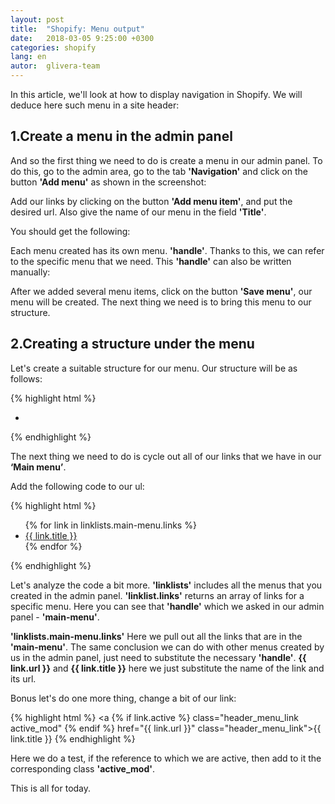 ```yaml
---
layout: post
title:  "Shopify: Menu output"
date:   2018-03-05 9:25:00 +0300
categories: shopify
lang: en
autor:  glivera-team
---
```


In this article, we'll look at how to display navigation in Shopify. We will deduce here such menu in a site header:
<img alt="" src="../../../../i/output-menu-1.jpg">

## 1.Create a menu in the admin panel

And so the first thing we need to do is create a menu in our admin panel. To do this, go to the admin area, go to the tab <b>'Navigation'</b> and click on the button <b>'Add menu'</b> as shown in the screenshot:
<img alt="" src="../../../../i/output-menu-2.jpg">

Add our links by clicking on the button <b>'Add menu item'</b>, and put the desired url. Also give the name of our menu in the field <b>'Title'</b>.

You should get the following:
<img alt="" src="../../../../i/output-menu-3.jpg">

Each menu created has its own menu. <b>'handle'</b>. Thanks to this, we can refer to the specific menu that we need. This <b>'handle'</b> can also be written manually:
<img alt="" src="../../../../i/output-menu-4.jpg">

After we added several menu items, click on the button <b>'Save menu'</b>, our menu will be created. The next thing we need is to bring this menu to our structure.

## 2.Creating a structure under the menu

Let's create a suitable structure for our menu.
Our structure will be as follows:

{% highlight html %}
<nav class="header_menu">
	<ul class="header_menu_list">
			<li class="header_menu_item">
				<a href="#" class="header_menu_link"></a>
			</li>
	</ul>
</nav>
{% endhighlight %}

The next thing we need to do is cycle out all of our links that we have in our <b>‘Main menu’</b>.

Add the following code to our ul:

{% highlight html %}
<ul class="header_menu_list">
	{% for link in linklists.main-menu.links %}
		<li class="header_menu_item">
			<a href="{{ link.url }}" class="header_menu_link">{{ link.title }}</a>
		</li>
	{% endfor %}
</ul>
{% endhighlight %}

Let's analyze the code a bit more. <b>'linklists'</b> includes all the menus that you created in the admin panel. <b>'linklist.links'</b> returns an array of links for a specific menu. Here you can see that <b>'handle'</b> which we asked in our admin panel - <b>'main-menu'</b>.

<b>'linklists.main-menu.links'</b> Here we pull out all the links that are in the <b>'main-menu'</b>. The same conclusion we can do with other menus created by us in the admin panel, just need to substitute the necessary <b>'handle'</b>. <b>{{ link.url }}</b> and <b>{{ link.title }}</b> here we just substitute the name of the link and its url.

Bonus let's do one more thing, change a bit of our link:

{% highlight html %}
<a {% if link.active %} class="header_menu_link active_mod" {% endif %} href="{{ link.url }}" class="header_menu_link">{{ link.title }}</a>
{% endhighlight %}

Here we do a test, if the reference to which we are active, then add to it the corresponding class <b>'active_mod'</b>.

This is all for today.